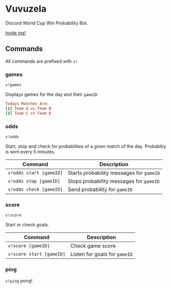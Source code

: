 # Vuvuzela
Discord World Cup Win Probability Bot.

[Invite me!](https://discordapp.com/oauth2/authorize?client_id=460072906102276098&scope=bot)


## Commands

All commands are prefixed with `v!`

### games
`v!games`

Displays games for the day and their `gameID`
```ini
Todays Matches Are:
[1] Team A vs Team B
[2] Team C vs Team D
```


### odds
`v!odds`

Start, stop and check for probablities of a given match of the day. Probablity is sent every 5 minutes.

Command | Description
--- | ---
`v!odds start [gameID]` | Starts probability messages for `gameID`
`v!odds stop [gameID]` | Stops probability messages for `gameID`
`v!odds check [gameID]` | Send probability for `gameID`

### score
`v!score`

Start or check goals.

Command | Description
--- | ---
`v!score [gameID]` | Check game score
`v!score start [gameID]` | Listen for goals for `gameID`

### ping
`v!ping`
pong!
